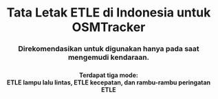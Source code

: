 <h1 align="center">Tata Letak ETLE di Indonesia untuk OSMTracker</h1>

###

<h3 align="center">Direkomendasikan untuk digunakan hanya pada saat mengemudi kendaraan.</h3>

###

<h4 align="center">Terdapat tiga mode: <br> ETLE lampu lalu lintas, ETLE kecepatan, dan rambu-rambu peringatan ETLE</h3>

###
